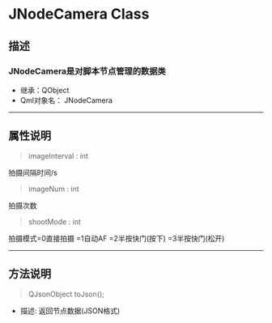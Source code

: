 # **JNodeCamera Class**

## 描述

### JNodeCamera是对脚本节点管理的数据类

* 继承：QObject
* Qml对象名： JNodeCamera
  
---

## 属性说明

> imageInterval : int

拍摄间隔时间/s

> imageNum : int

拍摄次数

> shootMode : int

拍摄模式=0直接拍摄 =1自动AF =2半按快门(按下) =3半按快门(松开)

---

## 方法说明

> QJsonObject toJson();

* 描述: 返回节点数据(JSON格式)
